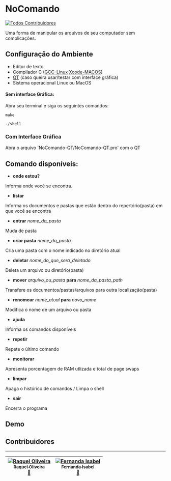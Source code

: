 # NoComando
[![Todos Contribuidores](https://img.shields.io/badge/all_contributors-2-orange.svg?style=flat-square)](#contribuidores)

Uma forma de manipular os arquivos de seu computador sem complicações.

## Configuração do Ambiente

- Editor de texto
- Compilador C ([GCC-Linux](http://gcc.gnu.org/install/) [Xcode-MACOS](https://developer.apple.com/xcode/))
- [QT](https://www.qt.io/download/) (caso queira usar/testar com interface gráfica)
- Sistema operacional Linux ou MacOS

#### Sem interface Gráfica:
Abra seu terminal e siga os seguintes comandos:

`make`

`./shell`

### Com Interface Gráfica
Abra o arquivo 'NoComando-QT/NoComando-QT.pro' com o QT


## Comando disponíveis:

- **onde estou?**

Informa onde você se encontra.

- **listar**

Informa os documentos e pastas que estão dentro do repertório(pasta) em que você se encontra

- **entrar** *nome_da_pasta*

Muda de pasta

- **criar pasta** *nome_da_pasta*

Cria uma pasta com o nome indicado no diretório atual

- **deletar** *nome_do_que_sera_deletado*

Deleta um arquivo ou diretório(pasta)

- **mover** *arquivo_ou_pasta* **para** *nome_da_pasta_path*

Transfere os documentos/pastas/arquivos para outra localização(pasta)

- **renomear** *nome_atual* **para** *novo_nome*

Modifica o nome de um arquivo ou pasta

- **ajuda**

Informa os comandos disponíveis

- **repetir**

Repete o último comando

- **monitorar**

Apresenta porcentagem de RAM utlizada e total de page swaps

- **limpar**

Apaga o histórico de comandos / Limpa o shell

- **sair**

Encerra o programa

## Demo



## Contribuidores ##
---

| [![Raquel Oliveira](https://avatars.githubusercontent.com/raquel-oliveira?s=100)<br /><sub> Raquel Oliveira</sub>](http://raquel-oliveira.github.io)<br />[👀](https://github.com/raquel-oliveira/NoComando/commits/master?author=raquel-oliveira) | [![Fernanda Isabel](https://avatars.githubusercontent.com/feisabel?s=100)<br /><sub>Fernanda Isabel</sub>](https://github.com/feisabel)<br />[👀](https://github.com/raquel-oliveira/NoComando/commits/master?author=feisabel)|
| :---: | :---: |

